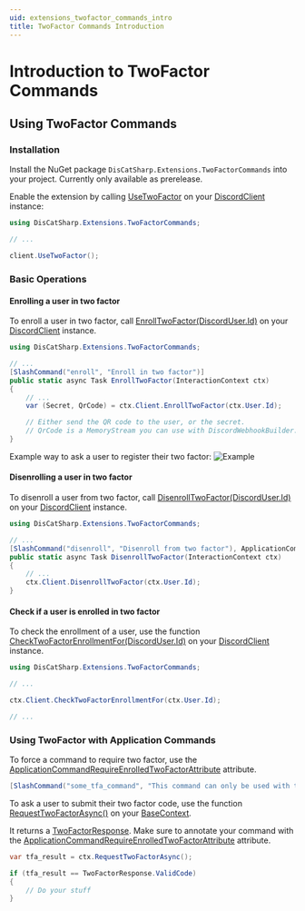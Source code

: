 ```yaml
---
uid: extensions_twofactor_commands_intro
title: TwoFactor Commands Introduction
---
```


# Introduction to TwoFactor Commands


## Using TwoFactor Commands

### Installation

Install the NuGet package `DisCatSharp.Extensions.TwoFactorCommands` into your project. Currently only available as prerelease.

Enable the extension by calling [UseTwoFactor](xref:DisCatSharp.Extensions.TwoFactorCommands.ExtensionMethods#DisCatSharp_Extensions_TwoFactorCommands_ExtensionMethods_UseTwoFactor_DiscordClient_DisCatSharp_Extensions_TwoFactorCommands_TwoFactorConfiguration_) on your [DiscordClient](xref:DisCatSharp.DiscordClient) instance:

```cs
using DisCatSharp.Extensions.TwoFactorCommands;

// ...

client.UseTwoFactor();
```

### Basic Operations

#### Enrolling a user in two factor

To enroll a user in two factor, call [EnrollTwoFactor(DiscordUser.Id)](DisCatSharp.Extensions.TwoFactorCommands.TwoFactorExtensionUtilities#DisCatSharp_Extensions_TwoFactorCommands_TwoFactorExtensionUtilities_EnrollTwoFactor_DiscordClient_DiscordUser_) on your [DiscordClient](xref:DisCatSharp.DiscordClient) instance.

```cs
using DisCatSharp.Extensions.TwoFactorCommands;

// ...
[SlashCommand("enroll", "Enroll in two factor")]
public static async Task EnrollTwoFactor(InteractionContext ctx)
{
    // ...
	var (Secret, QrCode) = ctx.Client.EnrollTwoFactor(ctx.User.Id);

    // Either send the QR code to the user, or the secret.
    // QrCode is a MemoryStream you can use with DiscordWebhookBuilder.AddFile as example.
}
```

Example way to ask a user to register their two factor:
![Example](/images/two_factor_enrollment_message_example.png)

#### Disenrolling a user in two factor

To disenroll a user from two factor, call [DisenrollTwoFactor(DiscordUser.Id)](DisCatSharp.Extensions.TwoFactorCommands.TwoFactorExtensionUtilities#DisCatSharp_Extensions_TwoFactorCommands_TwoFactorExtensionUtilities_DisenrollTwoFactor_DiscordClient_System_UInt64_) on your [DiscordClient](xref:DisCatSharp.DiscordClient) instance.

```cs
using DisCatSharp.Extensions.TwoFactorCommands;

// ...
[SlashCommand("disenroll", "Disenroll from two factor"), ApplicationCommandRequireEnrolledTwoFactor]
public static async Task DisenrollTwoFactor(InteractionContext ctx)
{
    // ...
	ctx.Client.DisenrollTwoFactor(ctx.User.Id);
}
```

#### Check if a user is enrolled in two factor

To check the enrollment of a user, use the function [CheckTwoFactorEnrollmentFor(DiscordUser.Id)](DisCatSharp.Extensions.TwoFactorCommands.TwoFactorExtensionUtilities#DisCatSharp_Extensions_TwoFactorCommands_TwoFactorExtensionUtilities_CheckTwoFactorEnrollmentFor_DiscordClient_System_UInt64_) on your [DiscordClient](xref:DisCatSharp.DiscordClient) instance.


```cs
using DisCatSharp.Extensions.TwoFactorCommands;

// ...

ctx.Client.CheckTwoFactorEnrollmentFor(ctx.User.Id);

// ...
```

### Using TwoFactor with Application Commands

To force a command to require two factor, use the [ApplicationCommandRequireEnrolledTwoFactorAttribute](xref:DisCatSharp.ApplicationCommands.Attributes.ApplicationCommandRequireEnrolledTwoFactorAttribute) attribute.

```cs
[SlashCommand("some_tfa_command", "This command can only be used with tfa"), ApplicationCommandRequireEnrolledTwoFactor]
```

To ask a user to submit their two factor code, use the function [RequestTwoFactorAsync()](xref:DisCatSharp.Extensions.TwoFactorCommands.ApplicationCommands.TwoFactorApplicationCommandExtension#DisCatSharp_Extensions_TwoFactorCommands_ApplicationCommands_TwoFactorApplicationCommandExtension_RequestTwoFactorAsync_BaseContext_) on your [BaseContext](xref:DisCatSharp.ApplicationCommands.Context.BaseContext).

It returns a [TwoFactorResponse](xref:DisCatSharp.Extensions.TwoFactorCommands.Enums.TwoFactorResponse).
Make sure to annotate your command with the [ApplicationCommandRequireEnrolledTwoFactorAttribute](xref:DisCatSharp.ApplicationCommands.Attributes.ApplicationCommandRequireEnrolledTwoFactorAttribute) attribute.

```cs
var tfa_result = ctx.RequestTwoFactorAsync();

if (tfa_result == TwoFactorResponse.ValidCode)
{
	// Do your stuff
}
```
